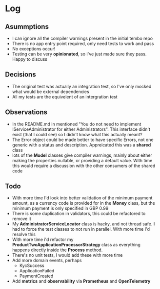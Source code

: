 # Log

## Asummptions

-   I can ignore all the compiler warnings present in the initial tembo repo
-   There is no app entry point required, only need tests to work and pass
-   No exceptions occur!
-   Testing can be very **opinionated**, so I've just made sure they pass. Happy to discuss

## Decisions

-   The original test was actually an integration test, so I've only mocked what would be external dependencies
-   All my tests are the equivelent of an intergration test

## Observations

-   In the README.md in mentioned "You do not need to implement IServiceAdministrator for either Administrators". This interface didn't exist (that I could see) so I didn't know what this actually meant?
-   The Error object could be made better to have specific Errors, not one generic with a status and description. Appreicated this was a **shared** class
-   lots of the **Model** classes give compiler warnings, mainly about either making the properties nullable, or providing a default value. With time this would require a discussion with the other consumers of the shared code

## Todo

-   With more time I'd look into better validation of the minimum payment amount, as a currency code is provided for in the **Money** class, but the minimum payment is only specified in GBP 0.99
-   There is some duplication in validators, this could be refactored to remove it
-   My **AdministratorServiceLocator** class is hacky, and not thread safe. I had to force the test classes to not run in parallel. With more time I'd resolve this
-   With more time i'd refactor my **ProductTwoApplicationProcessorStrategy** class as everything happens directly inside the **Process** method.
-   There's no unit tests, I would add these with more time
-   Add more domain events, perhaps
    -   KycSuccess
    -   ApplicationFailed
    -   PaymentCreated
-   Add **metrics** and **observability** via **Prometheus** and **OpenTelemetry**
